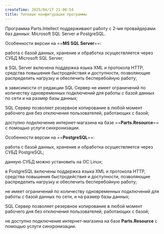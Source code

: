 ```yaml
---
createTime: 2025/04/17 21:00:54
title: Типовые конфигурации программы
---
```

Программа Parts.Intellect поддерживают работу с 2-мя провайдерами баз данных: Microsoft SQL Server и PostgreSQL. 

Особенности версии на ==**MS SQL Server**==:

работа с базой данных, хранение и обработка осуществляется через СУБД Microsoft SQL Server;

в SQL Server включена поддержка языка XML и протокола HTTP, средства повышения быстродействия и доступности, позволяющие распределить нагрузку и обеспечить бесперебойную работу;

в зависимости от редакции SQL Сервер не имеет ограничений по количеству одновременных подключений для работы с базой данных по сети и на размер базы данных;

SQL Сервер позволяет резервное копирование в любой момент рабочего дня без отключения пользователей, работающих с базой;

доступно подключение интернет-магазина на базе ==**Parts.Resource**== с помощью услуги синхронизации.

Особенности версии на ==**PostgreSQL**==:

работа с базой данных, хранение и обработка осуществляется через СУБД PostgreSQL;

данную СУБД можно установить на ОС Linux;

в PostgreSQL включены поддержка языка XML и протокола HTTP, средства повышения быстродействия и доступности, позволяющие распределить нагрузку и обеспечить бесперебойную работу;

не имеет ограничений по количеству одновременных подключений для работы с базой данных по сети, и на размер базы данных;

SQL Сервер позволяет резервное копирование в любой момент рабочего дня без отключения пользователей, работающих с базой;

не доступно подключение интернет-магазина на базе **Parts.Resource** с помощью услуги синхронизации.